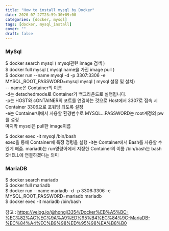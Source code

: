 ```yaml
---
title: "How to install mysql by Docker"
date: 2020-07-27T23:59:30+09:00
categories: [docker, mysql]
tags: [docker, mysql_install]
cover: ""
draft: false
---
```

### MySql  
$ docker search mysql ( mysql관련 image 검색 )  
$ docker full mysql ( mysql name을 가진 image pull )  
$ docker run --name mysql -d -p 3307:3306 -e MYSQL_ROOT_PASSWORD=mysql mysql ( mysql 설정 및 설치)  
-- name은 Container의 이름  
-d는 detachedmode로 Container가 백그라운드로 실행됩니다.  
-p는 HOST와 cONTAINER의 포트를 연결하는 것으로 Host에서 3307로 접속 시 Container 3306으로 포워딩 되도록 설정  
-e는 Container내에서 사용할 환경변수로 MYSQL...PASSWORD는 root계정의 pw를 설정  
마지막 mysql은 pull한 image이름  
  
$ docker exec -it mysql /bin/bash  
exec을 통해 Container에 특정 명령을 실행
-it는 Container에서 Bash를 사용할 수 있게 해줌.
mariadb는 run명령어에서 지정한 Container의 이름
/bin/bash는 bash SHELL에 연결하겠다는 의미  
  
  
### MariaDB
$ docker search mariadb  
$ docker full mariadb  
$ docker run --name mariadb -d -p 3306:3306 -e MYSQL_ROOT_PASSWORD=mariadb mariadb  
$ docker exec -it mariadb /bin/bash  
  
참고 : <https://velog.io/@hongji3354/Docker%EB%A5%BC-%EC%82%AC%EC%9A%A9%ED%95%B4%EC%84%9C-MariaDB-%EC%84%A4%EC%B9%98%ED%95%98%EA%B8%B0>
